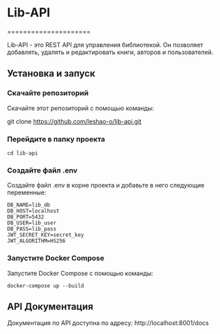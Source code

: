 # Lib-API
=====================

Lib-API - это REST API для управления библиотекой. Он позволяет добавлять, удалять и редактировать книги, авторов и пользователей.

## Установка и запуск

### Скачайте репозиторий

Скачайте этот репозиторий с помощью команды:

git clone https://github.com/leshao-o/lib-api.git

### Перейдите в папку проекта

```
cd lib-api
```

### Создайте файл .env
Создайте файл .env в корне проекта и добавьте в него следующие переменные:

```
DB_NAME=lib_db
DB_HOST=localhost
DB_PORT=5432
DB_USER=lib_user
DB_PASS=lib_pass
JWT_SECRET_KEY=secret_key
JWT_ALGORITHM=HS256
```


### Запустите Docker Compose
Запустите Docker Compose с помощью команды:

```
docker-compose up --build
```

## API Документация
Документация по API доступна по адресу: http://localhost:8001/docs